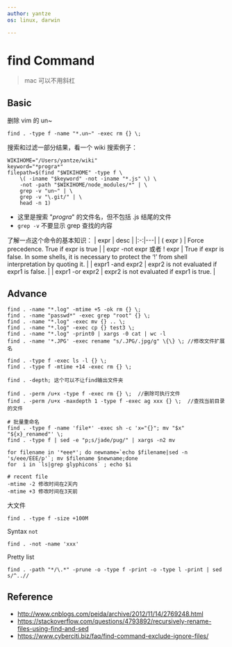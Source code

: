 ```yaml
---
author: yantze
os: linux, darwin

---
```



# find Command

> mac 可以不用斜杠

## Basic
删除 vim 的 un~
```
find . -type f -name "*.un~" -exec rm {} \;
```

搜索和过滤一部分结果，看一个 wiki 搜索例子：
```
WIKIHOME="/Users/yantze/wiki"
keyword="*progra*"
filepath=$(find "$WIKIHOME" -type f \
    \( -iname "$keyword" -not -iname "*.js" \) \
    -not -path "$WIKIHOME/node_modules/*" | \
    grep -v "un~" | \
    grep -v "\.git/" | \
    head -n 1)
```
- 这里是搜索 "*progra*" 的文件名，但不包括 .js 结尾的文件
- `grep -v` 不要显示 grep 查找的内容

了解一点这个命令的基本知识：
| expr | desc      |
|:-:|---|
| ( expr )      | Force precedence. True if expr is true      |
| expr -not expr 或者 ! expr     | True if expr is false. In some shells, it is necessary to protect the ‘!’ from shell interpretation by quoting it.      |
| expr1 -and expr2      | expr2 is not evaluated if expr1 is false.      |
| expr1 -or expr2      | expr2 is not evaluated if expr1 is true.      |


## Advance
```
find . -name "*.log" -mtime +5 -ok rm {} \;
find . -name "passwd*" -exec grep "root" {} \;
find . -name "*.log" -exec mv {} .. \;
find . -name "*.log" -exec cp {} test3 \;
find . -name "*.log" -print0 | xargs -0 cat | wc -l
find . -name '*.JPG' -exec rename "s/.JPG/.jpg/g" \{\} \; //修改文件扩展名

find . -type f -exec ls -l {} \;
find . -type f -mtime +14 -exec rm {} \;

find . -depth; 这个可以不让find输出文件夹

find . -perm /u+x -type f -exec rm {} \;  //删除可执行文件
find . -perm /u+x -maxdepth 1 -type f -exec ag xxx {} \;  //查找当前目录的文件

# 批量重命名
find . -type f -name 'file*' -exec sh -c 'x="{}"; mv "$x" "${x}_renamed"' \;
find . -type f | sed -e "p;s/jade/pug/" | xargs -n2 mv

for filename in '*eee*'; do newname=`echo $filename|sed -n 's/eee/EEE/p'`; mv $filename $newname;done
for  i in `ls|grep glyphicons` ; echo $i

# recent file
-mtime -2 修改时间在2天内
-mtime +3 修改时间在3天前
```

大文件
```
find . -type f -size +100M
```

Syntax `not`
```
find . -not -name 'xxx'
```

Pretty list
```
find . -path "*/\.*" -prune -o -type f -print -o -type l -print | sed s/^..//
```


## Reference
- http://www.cnblogs.com/peida/archive/2012/11/14/2769248.html
- https://stackoverflow.com/questions/4793892/recursively-rename-files-using-find-and-sed
- https://www.cyberciti.biz/faq/find-command-exclude-ignore-files/
